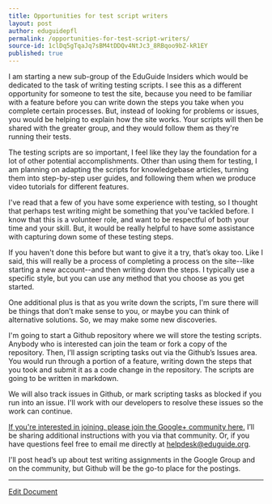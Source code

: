 ```yaml
---
title: Opportunities for test script writers
layout: post
author: eduguidepfl
permalink: /opportunities-for-test-script-writers/
source-id: 1clDq5gTqaJq7sBM4tDDQv4NtJc3_8RBqoo9bZ-kR1EY
published: true
---
```

I am starting a new sub-group of the EduGuide Insiders which would be dedicated to the task of writing testing scripts. I see this as a different opportunity for someone to test the site, because you need to be familiar with a feature before you can write down the steps you take when you complete certain processes. But, instead of looking for problems or issues, you would be helping to explain how the site works. Your scripts will then be shared with the greater group, and they would follow them as they're running their tests.

The testing scripts are so important, I feel like they lay the foundation for a lot of other potential accomplishments. Other than using them for testing, I am planning on adapting the scripts for knowledgebase articles, turning them into step-by-step user guides, and following them when we produce video tutorials for different features.

I've read that a few of you have some experience with testing, so I thought that perhaps test writing might be something that you’ve tackled before. I know that this is a volunteer role, and want to be respectful of both your time and your skill. But, it would be really helpful to have some assistance with capturing down some of these testing steps.

If you haven't done this before but want to give it a try, that’s okay too. Like I said, this will really be a process of completing a process on the site--like starting a new account--and then writing down the steps. I typically use a specific style, but you can use any method that you choose as you get started.

One additional plus is that as you write down the scripts, I'm sure there will be things that don’t make sense to you, or maybe you can think of alternative solutions. So, we may make some new discoveries.

I'm going to start a Github repository where we will store the testing scripts. Anybody who is interested can join the team or fork a copy of the repository. Then, I’ll assign scripting tasks out via the Github’s Issues area. You would run through a portion of a feature, writing down the steps that you took and submit it as a code change in the repository. The scripts are going to be written in markdown.

We will also track issues in Github, or mark scripting tasks as blocked if you run into an issue. I'll work with our developers to resolve these issues so the work can continue.

[If you're interested in joining, please join the Google+ community here.](https://plus.google.com/b/102906894756847084014/communities/102478425677172456396) I’ll be sharing additional instructions with you via that community. Or, if you have questions feel free to email me directly at [helpdesk@eduguide.org](mailto:helpdesk@eduguide.org).

I'll post head’s up about test writing assignments in the Google Group and on the community, but Github will be the go-to place for the postings.

* * *


[Edit Document](https://docs.google.com/document/d/1clDq5gTqaJq7sBM4tDDQv4NtJc3_8RBqoo9bZ-kR1EY/edit?usp=sharing)

